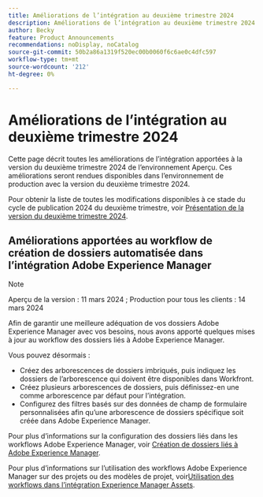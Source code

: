 ```yaml
---
title: Améliorations de l’intégration au deuxième trimestre 2024
description: Améliorations de l’intégration au deuxième trimestre 2024
author: Becky
feature: Product Announcements
recommendations: noDisplay, noCatalog
source-git-commit: 50b2a86a1319f520ec00b0060f6c6ae0c4dfc597
workflow-type: tm+mt
source-wordcount: '212'
ht-degree: 0%

---
```


# Améliorations de l’intégration au deuxième trimestre 2024

Cette page décrit toutes les améliorations de l’intégration apportées à la version du deuxième trimestre 2024 de l’environnement Aperçu. Ces améliorations seront rendues disponibles dans l’environnement de production avec la version du deuxième trimestre 2024.

Pour obtenir la liste de toutes les modifications disponibles à ce stade du cycle de publication 2024 du deuxième trimestre, voir [Présentation de la version du deuxième trimestre 2024](/help/quicksilver/product-announcements/product-releases/24-q2-release-activity/24-q2-release-overview.md).

## Améliorations apportées au workflow de création de dossiers automatisée dans l’intégration Adobe Experience Manager

>[!NOTE]
>
>Aperçu de la version : 11 mars 2024 ; Production pour tous les clients : 14 mars 2024

Afin de garantir une meilleure adéquation de vos dossiers Adobe Experience Manager avec vos besoins, nous avons apporté quelques mises à jour au workflow des dossiers liés à Adobe Experience Manager.

Vous pouvez désormais :

* Créez des arborescences de dossiers imbriqués, puis indiquez les dossiers de l’arborescence qui doivent être disponibles dans Workfront.
* Créez plusieurs arborescences de dossiers, puis définissez-en une comme arborescence par défaut pour l’intégration.
* Configurez des filtres basés sur des données de champ de formulaire personnalisées afin qu’une arborescence de dossiers spécifique soit créée dans Adobe Experience Manager.

Pour plus d’informations sur la configuration des dossiers liés dans les workflows Adobe Experience Manager, voir [Création de dossiers liés à Adobe Experience Manager](/help/quicksilver/administration-and-setup/configure-integrations/configure-aacs-integration.md#create-adobe-experience-manager-linked-folders).

Pour plus d’informations sur l’utilisation des workflows Adobe Experience Manager sur des projets ou des modèles de projet, voir[Utilisation des workflows dans l’intégration Experience Manager Assets](/help/quicksilver/documents/adobe-workfront-for-experience-manager-assets-essentials/use-aem-workflows.md).






